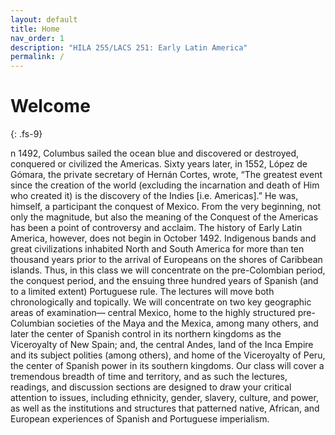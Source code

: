 ```yaml
---
layout: default
title: Home
nav_order: 1
description: "HILA 255/LACS 251: Early Latin America"
permalink: /
---
```


# Welcome
{: .fs-9}

n 1492, Columbus sailed the ocean blue and discovered or destroyed, conquered or civilized the Americas. Sixty years later, in 1552, López de Gómara, the private secretary of Hernán Cortes, wrote, “The greatest event since the creation of the world (excluding the incarnation and death of Him who created it) is the discovery of the Indies [i.e. Americas].” He was, himself, a participant the conquest of Mexico. From the very beginning, not only the magnitude, but also the meaning of the Conquest of the Americas has been a point of controversy and acclaim. The history of Early Latin America, however, does not begin in October 1492. Indigenous bands and great civilizations inhabited North and South America for more than ten thousand years prior to the arrival of Europeans on the shores of Caribbean islands. Thus, in this class we will concentrate on the pre-Colombian period, the conquest period, and the ensuing three hundred years of Spanish (and to a limited extent) Portuguese rule. The lectures will move both chronologically and topically. We will concentrate on two key geographic areas of examination— central Mexico, home to the highly structured pre-Columbian societies of the Maya and the Mexica, among many others, and later the center of Spanish control in its northern kingdoms as the Viceroyalty of New Spain; and, the central Andes, land of the Inca Empire and its subject polities (among others), and home of the Viceroyalty of Peru, the center of Spanish power in its southern kingdoms. Our class will cover a tremendous breadth of time and territory, and as such the lectures, readings, and discussion sections are designed to draw your critical attention to issues, including ethnicity, gender, slavery, culture, and power, as well as the institutions and structures that patterned native, African, and European experiences of Spanish and Portuguese imperialism.


